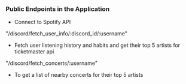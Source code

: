 ### Public Endpoints in the Application

- Connect to Spotify API

"/discord/fetch_user_info/:discord_id/:username"

- Fetch user listening history and habits and get their top 5 artists for ticketmaster api

"/discord/fetch_concerts/:username"

- To get a list of nearby concerts for their top 5 artists

